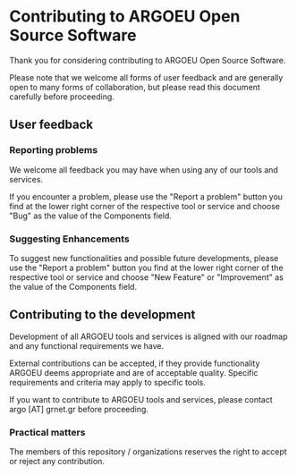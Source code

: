 # Contributing to ARGOEU Open Source Software

Thank you for considering contributing to ARGOEU Open Source Software.

Please note that we welcome all forms of user feedback and are generally open
to many forms of collaboration,
but please read this document carefully before proceeding.

## User feedback

### Reporting problems

We welcome all feedback you may have when using any of our tools and services.

If you encounter a problem, please use the "Report a problem" button you find
at the lower right corner of the respective tool or service
and choose "Bug" as the value of the Components field.

### Suggesting Enhancements

To suggest new functionalities and possible future developments,
please use the "Report a problem" button you find at the lower right corner of
the respective tool or service
and choose "New Feature" or "Improvement" as the value of the Components field.

## Contributing to the development

Development of all ARGOEU tools and services is aligned with our roadmap and
any functional requirements we have.

External contributions can be accepted, if they provide functionality ARGOEU
deems appropriate and are of acceptable quality.
Specific requirements and criteria may apply to specific tools.

If you want to contribute to ARGOEU tools and services,
please contact argo [AT] grnet.gr before proceeding.

### Practical matters

The members of this repository / organizations reserves the right to accept or reject any contribution.
